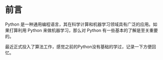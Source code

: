 # 前言

Python 是一种通用编程语言，其在科学计算和机器学习领域具有广泛的应用。如果打算利用 Python 来做机器学习，那么对 Python 有一些基本的了解是至关重要的。

最近正式投入了算法工作，感觉之前的Python没有基础的学过，记录一下方便回忆。

